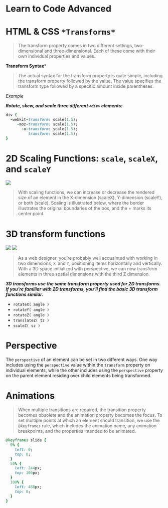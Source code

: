 # Learn to Code Advanced
# HTML & CSS `*Transforms*`

> The transform property comes in two different settings, two-dimensional and three-dimensional.
> Each of these come with their own individual properties and values.

**Transform Syntax***

> The actual syntax for the transform property is quite simple, including the transform property followed by the value. 
> The value specifies the transform type followed by a specific amount inside parentheses.

*Example*

***Rotate, skew, and scale three different `<div>` elements:***

``` ruby
div {
  -webkit-transform: scale(1.5);
     -moz-transform: scale(1.5);
       -o-transform: scale(1.5);
          transform: scale(1.5);
}

```

# 2D Scaling Functions: `scale`, `scaleX`, and `scaleY`

![](https://i0.wp.com/lenadesign.org/wp-content/uploads/2020/02/skew.gif?resize=580%2C435&ssl=1)


> With scaling functions, we can increase or decrease the rendered size of an element in the X-dimension (scaleX), Y-dimension (scaleY), or both (scale). Scaling is illustrated below, where the border illustrates the original boundaries of the box, and the + marks its center point.


# 3D transform functions

![](https://gutenberghub.com/wp-content/uploads/2020/01/Screen-Recording-2020-01-18-at-01.38-PM.gif)
![](https://gutenberghub.com/wp-content/uploads/2020/01/Screen-Recording-2020-01-18-at-01.38-PM.gif)


> As a web designer, you’re probably well acquainted with working in two dimensions, `X `and `Y`, positioning items horizontally and vertically.
> With a 3D space initialized with perspective, we can now transform elements in three spatial dimensions with the third Z dimension.

***3D transforms use the same transform property used for 2D transforms. If you’re familiar with 2D transforms, you’ll find the basic 3D transform functions similar.***

- `rotateX( angle )`
- `rotateY( angle )`
- `rotateZ( angle )`
- `translateZ( tz )`
- `scaleZ( sz )`

# Perspective
The `perspective` of an element can be set in two different ways. One way includes using the `perspective` value within the `transform` property on individual elements, while the other includes using the `perspective` property on the parent element residing over child elements being transformed.

# Animations
> When multiple transitions are required, the transition property becomes obsolete and the animation property becomes the focus. To set multiple points at which an element should transition, we use the` @keyframes` rule, which includes the animation name, any animation breakpoints, and the properties intended to be animated.

``` ruby
@keyframes slide {
  0% {
    left: 0;
    top: 0;
  }
  50% {
    left: 244px;
    top: 100px;
  }
  100% {
    left: 488px;
    top: 0;
  }
}
```

